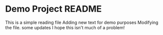  # Demo Project README

This is a simple reading file
Adding new text for demo purposes
Modifying the file. some updates
I hope this isn't much of a problem!